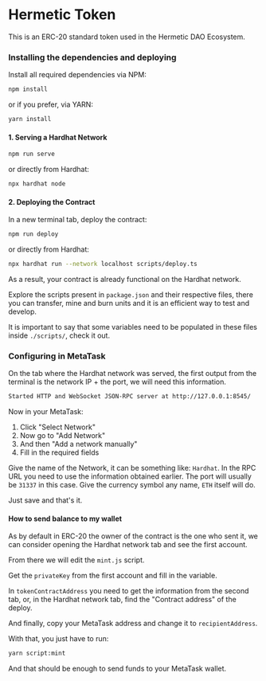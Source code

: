 # Hermetic Token

This is an ERC-20 standard token used in the Hermetic DAO Ecosystem.

### Installing the dependencies and deploying

Install all required dependencies via NPM:
```sh
npm install
```

or if you prefer, via YARN:
```sh
yarn install
```

#### 1. Serving a Hardhat Network

```sh
npm run serve 
```

or directly from Hardhat:

```sh
npx hardhat node 
```

#### 2. Deploying the Contract

In a new terminal tab, deploy the contract:

```sh
npm run deploy 
```
or directly from Hardhat:

```sh
npx hardhat run --network localhost scripts/deploy.ts
```

As a result, your contract is already functional on the Hardhat network.

Explore the scripts present in `package.json` and their respective files, there you can transfer, mine and burn units and it is an efficient way to test and develop.

It is important to say that some variables need to be populated in these files inside `./scripts/`, check it out.

### Configuring in MetaTask

On the tab where the Hardhat network was served, the first output from the terminal is the network IP + the port, we will need this information.

```sh
Started HTTP and WebSocket JSON-RPC server at http://127.0.0.1:8545/
```

Now in your MetaTask:

1. Click "Select Network"
2. Now go to "Add Network"
3. And then "Add a network manually"
4. Fill in the required fields

Give the name of the Network, it can be something like: `Hardhat`.
In the RPC URL you need to use the information obtained earlier.
The port will usually be `31337` in this case.
Give the currency symbol any name, `ETH` itself will do.

Just save and that's it.

#### How to send balance to my wallet

As by default in ERC-20 the owner of the contract is the one who sent it, we can consider opening the Hardhat network tab and see the first account.

From there we will edit the `mint.js` script.

Get the `privateKey` from the first account and fill in the variable.

In `tokenContractAddress` you need to get the information from the second tab, or, in the Hardhat network tab, find the "Contract address" of the deploy.

And finally, copy your MetaTask address and change it to `recipientAddress`.

With that, you just have to run:
```sh
yarn script:mint
```

And that should be enough to send funds to your MetaTask wallet.